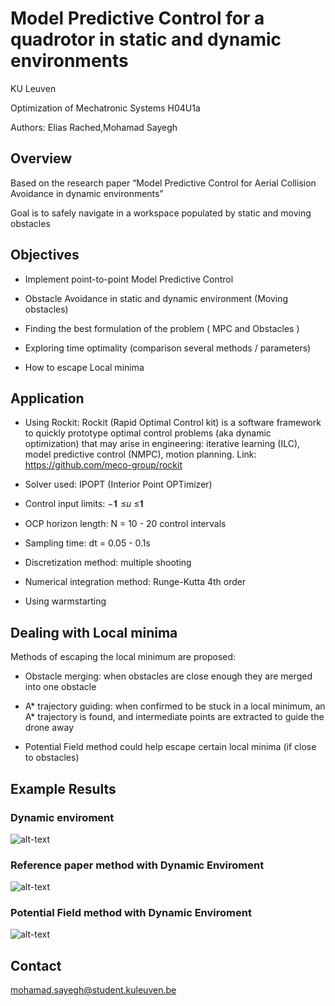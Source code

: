 # Model Predictive Control for a quadrotor in static and dynamic environments

KU Leuven

Optimization of Mechatronic Systems H04U1a

Authors: Elias Rached,Mohamad Sayegh

## Overview

Based on the research paper “Model Predictive Control for Aerial Collision Avoidance in dynamic environments”

Goal is to safely navigate in a workspace populated by static and moving obstacles

## Objectives

- Implement point-to-point Model Predictive Control

- Obstacle Avoidance in static and dynamic environment (Moving obstacles)

- Finding the best formulation of the problem ( MPC and Obstacles )

- Exploring time optimality (comparison several methods / parameters)

- How to escape Local minima

## Application 

- Using Rockit: Rockit (Rapid Optimal Control kit) is a software framework to quickly prototype optimal control problems (aka dynamic optimization) that may arise in     engineering: iterative learning (ILC), model predictive control (NMPC), motion planning. Link: https://github.com/meco-group/rockit 

- Solver used: IPOPT (Interior Point OPTimizer)

- Control input limits:      −𝟏 ≤𝑢 ≤𝟏

- OCP horizon length: N = 10 - 20 control intervals

- Sampling time: dt = 0.05 - 0.1s

- Discretization method: multiple shooting 

- Numerical integration method: Runge-Kutta 4th order

- Using warmstarting

## Dealing with Local minima 

Methods of escaping the local minimum are proposed:

- Obstacle merging: when obstacles are close enough they are merged into one obstacle

- A* trajectory guiding: when confirmed to be stuck in a local minimum, an A* trajectory is found, and intermediate points are extracted to guide the drone away

- Potential Field method could help escape certain local minima (if close to obstacles)

## Example Results

### Dynamic enviroment

![alt-text](https://github.com/MohamadSayegh/MPC_Quadrotor/blob/main/dynamic%20enciroment.gif)

### Reference paper method with Dynamic Enviroment

![alt-text](https://github.com/MohamadSayegh/MPC_Quadrotor/blob/main/reference%20paper%20dynamic.gif)

### Potential Field method with Dynamic Enviroment

![alt-text](https://github.com/MohamadSayegh/MPC_Quadrotor/blob/main/potential%20fields%20dynamic.gif)


## Contact

mohamad.sayegh@student.kuleuven.be







